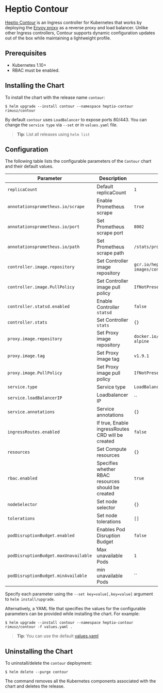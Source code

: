 # Heptio Contour

[Heptio Contour](https://github.com/heptio/contour) is an Ingress controller for Kubernetes that works by deploying the [Envoy proxy](https://www.envoyproxy.io/) as a reverse proxy and load balancer.
Unlike other Ingress controllers, Contour supports dynamic configuration updates out of the box while maintaining a lightweight profile.

## Prerequisites

- Kubernetes 1.10+
- RBAC must be enabled.

## Installing the Chart

To install the chart with the release name `contour`:

```console
$ helm upgrade --install contour --namespace heptio-contour rimusz/contour
```

By default `contour` uses `LoadBalancer` to expose ports 80/443. You can change the `service type` via `--set` or in `values.yaml` file.

> **Tip**: List all releases using `helm list`

## Configuration

The following table lists the configurable parameters of the `Contour` chart and their default values.

|               Parameter              |                     Description                    |               Default               |
|--------------------------------------|----------------------------------------------------|-------------------------------------|
| `replicaCount`                       | Default replicaCount                               | `1`                                 |
| `annotationsprometheus.io/scrape`    | Enable Prometheus scrape                           | `true`                              |
| `annotationsprometheus.io/port`      | Set Prometheus scrape port                         | `8002`                              |
| `annotationsprometheus.io/path`      | Set Prometheus scrape path                         | `/stats/prometheus`                 |
| `controller.image.repository`        | Set Controller image repository                    | `gcr.io/heptio-images/contour`      |
| `controller.image.PullPolicy`        | Set Controller image pull policy                   | `IfNotPresent`                      |
| `controller.statsd.enabled`          | Enable Controller `statsd`                         | `false`                             |
| `controller.stats`                   | Set Controller `stats`                             | `{}`                                |
| `proxy.image.repository`             | Set Proxy image repository                         | `docker.io/envoyproxy/envoy-alpine` |
| `proxy.image.tag`                    | Set Proxy image tag                                | `v1.9.1`                            |
| `proxy.image.PullPolicy`             | Set Proxy image pull policy                        | `IfNotPresent`                      |
| `service.type`                       | Service type                                       | `LoadBalancer`                      |
| `service.loadBalancerIP`             | Loadbalancer IP                                    | ``                                  |
| `service.annotations`                | Service annotations                                | `{}`                                |
| `ingressRoutes.enabled`              | If true, Enable ingressRoutes CRD will be created  | `false`                             |
| `resources`                          | Set Compute resources                              | `{}`                                |
| `rbac.enabled`                       | Specifies whether RBAC resources should be created | `true`                              |
| `nodeSelector`                       | Set node selector                                  | `{}`                                |
| `tolerations`                        | Set node tolerations                               | `[]`                                |
| `podDisruptionBudget.enabled`        | Enables Pod Disruption Budget                      | `false`                             |
| `podDisruptionBudget.maxUnavailable` | Max unavailable Pods                               | `1`                                 |
| `podDisruptionBudget.minAvailable`   | min unavailable Pods                               | ``                                  |

Specify each parameter using the `--set key=value[,key=value]` argument to `helm install/upgrade`.

Alternatively, a YAML file that specifies the values for the configurable parameters can be provided while installing the chart.
For example:

```console
$ helm upgrade --install contour --namespace heptio-contour rimusz/contour -f values.yaml .
```
> **Tip**: You can use the default [values.yaml](values.yaml)

## Uninstalling the Chart

To uninstall/delete the `contour` deployment:

```console
$ helm delete --purge contour
```

The command removes all the Kubernetes components associated with the chart and deletes the release.
